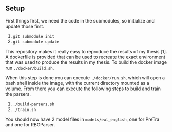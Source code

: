 ## Setup

First things first, we need the code in the submodules, so initialize and update
those first.

1. `git submodule init`
2. `git submodule update`

This repository makes it really easy to reproduce the results of my thesis [1].
A dockerfile is provided that can be used to recreate the exact environment
that was used to produce the results in my thesis. To build the docker image
run `./docker/build.sh`.

When this step is done you can execute `./docker/run.sh`, which will open
a bash shell inside the image, with the current directory mounted as a volume.
From there you can execute the following steps to build and train the parsers.

1. `./build-parsers.sh`
2. `./train.sh`

You should now have 2 model files in `models/ewt_english`, one for PreTra and
one for RBGParser.
